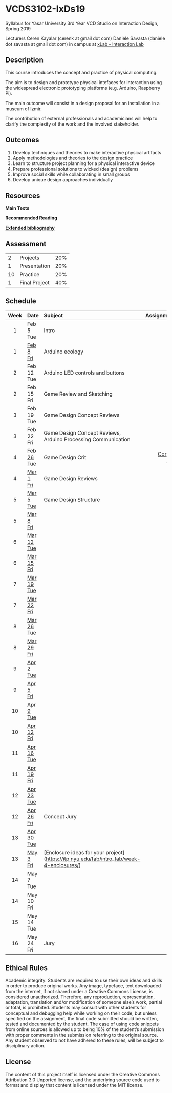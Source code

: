 # VCDS3102-IxDs19
Syllabus for Yasar University 3rd Year VCD Studio on Interaction Design, Spring 2019

Lecturers
Ceren Kayalar (cerenk at gmail dot com)
Daniele Savasta (daniele dot savasta at gmail dot com)
in campus at [xLab - Interaction Lab](http://xlab.yasar.edu.tr)

## Description
This course introduces the concept and practice of physical computing.

The aim is to design and prototype physical intefaces for interaction using the widespread electronic prototyping platforms (e.g. Arduino, Raspberry Pi).

The main outcome will consist in a design proposal for an installation in a museum of Izmir.

The contribution of external professionals and academicians will help to clarify the complexity of the work and the involved stakeholder.

## Outcomes
1. Develop techniques and theories to make interactive physical artifacts
2. Apply methodologies and theories to the design practice
3. Learn to structure project planning for a physical interactive device
4. Prepare professional solutions to wicked (design) problems
5. Improve social skills while collaborating in small groups
6. Develop unique design approaches individually

## Resources

**Main Texts**


**Recommended Reading**

[**Extended bibliography**](https://github.com/ixd-izmir/ixd3101f18/blob/master/extendedBibliography.md)

## Assessment

| | | |
|-|-|-|
|2| Projects |20%|
|1| Presentation |20%|
|10| Practice |20%|
|1| Final Project |40%|


## Schedule

| Week | Date | Subject | Assignments |
|:---:|:-------------|:-------------| -----:|
| 1 | Feb 5<br>Tue | Intro | |
| 1 | [Feb 8<br>Fri](https://github.com/ixd-izmir/ixd3102s19/blob/master/daily/feb8fri.md) | Arduino ecology | |
| 2 | Feb 12<br>Tue | Arduino LED controls and buttons | |
| 2 | Feb 15<br>Fri | Game Review and Sketching | |
| 3 | Feb 19<br>Tue | Game Design Concept Reviews |  |
| 3 | Feb 22<br>Fri | Game Design Concept Reviews, Arduino Processing Communication |  |
| 4 | [Feb 26<br>Tue](https://github.com/ixd-izmir/ixd3102s19/blob/master/daily/feb26tue.md) | Game Design Crit | [Concept Pitch](https://github.com/ixd-izmir/ixd3102s19/blob/master/assignments/conceptPitch.md) |
| 4 | [Mar 1<br>Fri]() | Game Design Reviews |  |  
| 5 | [Mar 5<br>Tue]() | Game Design Structure |  |  
| 5 | [Mar 8<br>Fri]() |  |  |  
| 6 | [Mar 12<br>Tue]() |  |  |  
| 6 | [Mar 15<br>Fri]() |  |  |  
| 7 | [Mar 19<br>Tue]() |  |  |  
| 7 | [Mar 22<br>Fri]() |  |  |  
| 8 | [Mar 26<br>Tue]() |  |  |  
| 8 | [Mar 29<br>Fri]() |  |  |  
| 9 | [Apr 2<br>Tue]() |  |  |  
| 9 | [Apr 5<br>Fri]() |  |  |  
| 10 | [Apr 9<br>Tue]() |  |  |  
| 10 | [Apr 12<br>Fri]() |  |  |  
| 11 | [Apr 16<br>Tue]() |  |  |  
| 11 | [Apr 19<br>Fri]() |  |  |  
| 12 | [Apr 23<br>Tue]() |  |  |  
| 12 | [Apr 26<br>Fri]() | Concept Jury |  |  
| 13 | [Apr 30<br>Tue]() |  |  |  
| 13 | [May 3<br>Fri]() | [Enclosure ideas for your project] (https://itp.nyu.edu/fab/intro_fab/week-4-enclosures/)  |  |  
| 14 | May 7<br>Tue |  |  |  
| 14 | May 10<br>Fri |  |  |  
| 15 | May 14<br>Tue |  |  |  
| 16 | May 24<br>Fri | Jury |  |  



## Ethical Rules
Academic integrity: Students are required to use their own ideas and skills in order to produce original works. Any image, typeface, text downloaded from the internet, if not shared under a Creative Commons License, is considered unauthorized. Therefore, any reproduction, representation, adaptation, translation and/or modification of someone else’s work, partial or total, is prohibited. Students may consult with other students for conceptual and debugging help while working on their code, but unless specified on the assignment, the final code submitted should be written, tested and documented by the student. The case of using code snippets from online sources is allowed up to being 10% of the student’s submission with proper comments in the submission referring to the original source. Any student observed to not have adhered to these rules, will be subject to disciplinary action.

## License
The content of this project itself is licensed under the Creative Commons Attribution 3.0 Unported license, and the underlying source code used to format and display that content is licensed under the MIT license.
